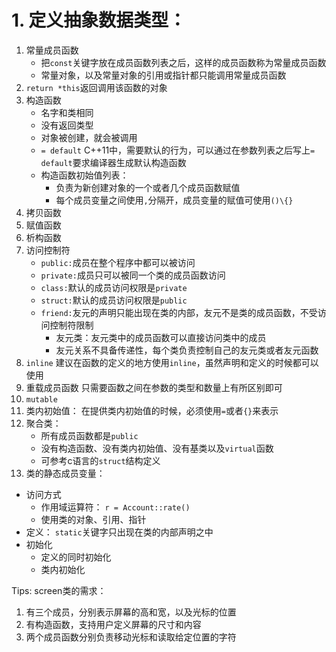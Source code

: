 # 1. 定义抽象数据类型：
1. 常量成员函数
    - 把`const`关键字放在成员函数列表之后，这样的成员函数称为常量成员函数
    - 常量对象，以及常量对象的引用或指针都只能调用常量成员函数
2. `return *this`返回调用该函数的对象
3. 构造函数
    - 名字和类相同
    - 没有返回类型
    - 对象被创建，就会被调用
    - `= default` C++11中，需要默认的行为，可以通过在参数列表之后写上`= default`要求编译器生成默认构造函数
    - 构造函数初始值列表：
        - 负责为新创建对象的一个或者几个成员函数赋值
        - 每个成员变量之间使用`,`分隔开，成员变量的赋值可使用`()\{}`
4. 拷贝函数
5. 赋值函数
6. 析构函数
7. 访问控制符
    - `public:`成员在整个程序中都可以被访问
    - `private:`成员只可以被同一个类的成员函数访问
    - `class:`默认的成员访问权限是`private`
    - `struct:`默认的成员访问权限是`public`
    - `friend:`友元的声明只能出现在类的内部，友元不是类的成员函数，不受访问控制符限制
        - 友元类：友元类中的成员函数可以直接访问类中的成员
        - 友元关系不具备传递性，每个类负责控制自己的友元类或者友元函数
8. `inline`
    建议在函数的定义的地方使用`inline`，虽然声明和定义的时候都可以使用
9. 重载成员函数
    只需要函数之间在参数的类型和数量上有所区别即可
10. `mutable`
11. 类内初始值：
    在提供类内初始值的时候，必须使用`=`或者`{}`来表示
12. 聚合类：
    - 所有成员函数都是`public` 
    - 没有构造函数、没有类内初始值、没有基类以及`virtual`函数
    - 可参考c语言的`struct`结构定义
13. 类的静态成员变量：
 - 访问方式
    - 作用域运算符： `r = Account::rate()`
    - 使用类的对象、引用、指针
 - 定义： `static`关键字只出现在类的内部声明之中
 - 初始化
    - 定义的同时初始化
    - 类内初始化
  
  
  
  
  
  
  
  Tips:
  screen类的需求：
  1. 有三个成员，分别表示屏幕的高和宽，以及光标的位置
  2. 有构造函数，支持用户定义屏幕的尺寸和内容
  3. 两个成员函数分别负责移动光标和读取给定位置的字符
